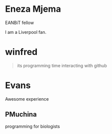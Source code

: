 # Eneza Mjema

EANBiT fellow

I am a Liverpool fan.

# winfred
> its programming time 
interacting with github


# Evans 
Awesome experience

## PMuchina
programming for biologists


